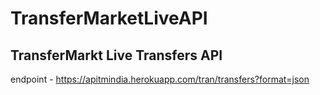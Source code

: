 # TransferMarketLiveAPI

## TransferMarkt Live Transfers API

endpoint - https://apitmindia.herokuapp.com/tran/transfers?format=json
